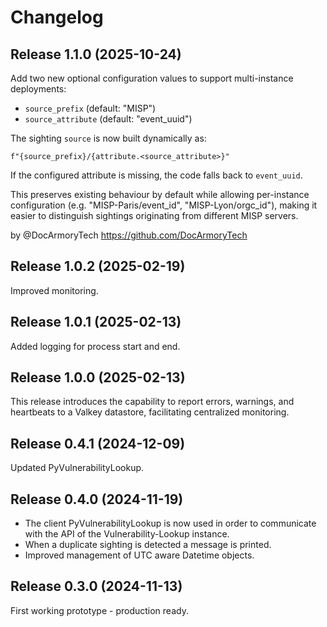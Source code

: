 # Changelog

## Release 1.1.0 (2025-10-24)

Add two new optional configuration values to support multi-instance deployments:

- `source_prefix` (default: "MISP")
- `source_attribute` (default: "event_uuid")

The sighting `source` is now built dynamically as:

    f"{source_prefix}/{attribute.<source_attribute>}"

If the configured attribute is missing, the code falls back to `event_uuid`.

This preserves existing behaviour by default while allowing per-instance configuration (e.g. "MISP-Paris/event_id", "MISP-Lyon/orgc_id"), making it easier to distinguish sightings originating from different MISP servers.

by @DocArmoryTech <https://github.com/DocArmoryTech>


## Release 1.0.2 (2025-02-19)

Improved monitoring.


## Release 1.0.1 (2025-02-13)

Added logging for process start and end.


## Release 1.0.0 (2025-02-13)

This release introduces the capability to report errors, warnings,
and heartbeats to a Valkey datastore, facilitating centralized monitoring.


## Release 0.4.1 (2024-12-09)

Updated PyVulnerabilityLookup.


## Release 0.4.0 (2024-11-19)

- The client PyVulnerabilityLookup is now used in order to communicate with the API of the Vulnerability-Lookup instance.
- When a duplicate sighting is detected a message is printed.
- Improved management of UTC aware Datetime objects.


##  Release 0.3.0 (2024-11-13)

First working prototype - production ready.
